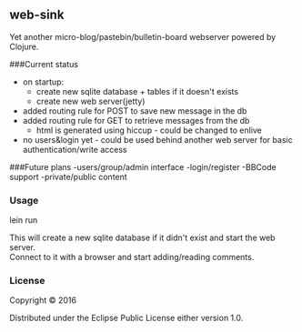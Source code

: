 ## web-sink

Yet another micro-blog/pastebin/bulletin-board webserver powered by Clojure.

###Current status
- on startup:
  - create new sqlite database + tables if it doesn't exists
  - create new web server(jetty)
- added routing rule for POST to save new message in the db
- added routing rule for GET to retrieve messages from the db
  - html is generated using hiccup - could be changed to enlive
- no users&login yet - could be used behind another web server for basic authentication/write access

###Future plans
-users/group/admin interface
-login/register
-BBCode support
-private/public content


### Usage

lein run

This will create a new sqlite database if it didn't exist and start the web server.  
Connect to it with a browser and start adding/reading comments.

### License

Copyright © 2016

Distributed under the Eclipse Public License either version 1.0.
